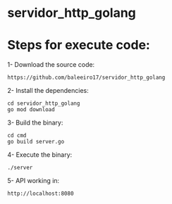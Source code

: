 # servidor_http_golang

# Steps for execute code:

1- Download the source code:
```
https://github.com/baleeiro17/servidor_http_golang
```

2- Install the dependencies:
```
cd servidor_http_golang
go mod download
```

3- Build the binary:
```
cd cmd
go build server.go
```

4- Execute the binary:
```
./server
```

5- API working in:
```
http://localhost:8080
```
